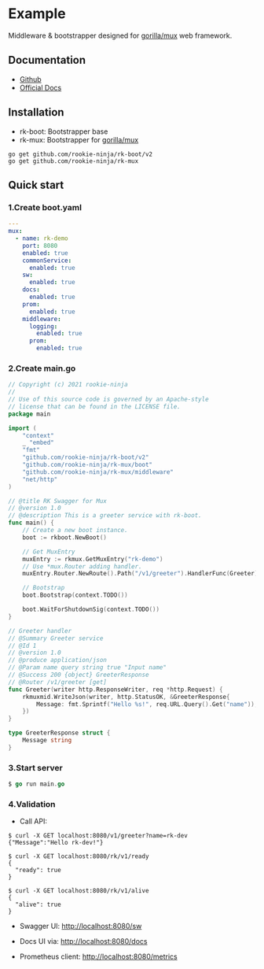# Example
Middleware & bootstrapper designed for [gorilla/mux](https://github.com/gorilla/mux) web framework. 

## Documentation
- [Github](https://github.com/rookie-ninja/rk-mux)
- [Official Docs](https://docs.rkdev.info)

## Installation
- rk-boot: Bootstrapper base
- rk-mux: Bootstrapper for [gorilla/mux](https://github.com/gorilla/mux)

```shell
go get github.com/rookie-ninja/rk-boot/v2
go get github.com/rookie-ninja/rk-mux
```

## Quick start
### 1.Create boot.yaml
```yaml
---
mux:
  - name: rk-demo
    port: 8080
    enabled: true
    commonService:
      enabled: true
    sw:
      enabled: true
    docs:
      enabled: true
    prom:
      enabled: true
    middleware:
      logging:
        enabled: true
      prom:
        enabled: true
```

### 2.Create main.go
```go
// Copyright (c) 2021 rookie-ninja
//
// Use of this source code is governed by an Apache-style
// license that can be found in the LICENSE file.
package main

import (
	"context"
	_ "embed"
	"fmt"
	"github.com/rookie-ninja/rk-boot/v2"
	"github.com/rookie-ninja/rk-mux/boot"
	"github.com/rookie-ninja/rk-mux/middleware"
	"net/http"
)

// @title RK Swagger for Mux
// @version 1.0
// @description This is a greeter service with rk-boot.
func main() {
	// Create a new boot instance.
	boot := rkboot.NewBoot()

	// Get MuxEntry
	muxEntry := rkmux.GetMuxEntry("rk-demo")
	// Use *mux.Router adding handler.
	muxEntry.Router.NewRoute().Path("/v1/greeter").HandlerFunc(Greeter)

	// Bootstrap
	boot.Bootstrap(context.TODO())

	boot.WaitForShutdownSig(context.TODO())
}

// Greeter handler
// @Summary Greeter service
// @Id 1
// @version 1.0
// @produce application/json
// @Param name query string true "Input name"
// @Success 200 {object} GreeterResponse
// @Router /v1/greeter [get]
func Greeter(writer http.ResponseWriter, req *http.Request) {
	rkmuxmid.WriteJson(writer, http.StatusOK, &GreeterResponse{
		Message: fmt.Sprintf("Hello %s!", req.URL.Query().Get("name")),
	})
}

type GreeterResponse struct {
	Message string
}
```

### 3.Start server

```go
$ go run main.go
```

### 4.Validation
- Call API:

```shell script
$ curl -X GET localhost:8080/v1/greeter?name=rk-dev
{"Message":"Hello rk-dev!"}

$ curl -X GET localhost:8080/rk/v1/ready
{
  "ready": true
}

$ curl -X GET localhost:8080/rk/v1/alive
{
  "alive": true
}
```

- Swagger UI: [http://localhost:8080/sw](http://localhost:8080/sw)

- Docs UI via: [http://localhost:8080/docs](http://localhost:8080/docs)

- Prometheus client: [http://localhost:8080/metrics](http://localhost:8080/metrics)

